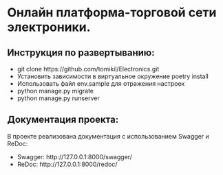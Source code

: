 <h1> Онлайн платформа-торговой сети электроники.</h1>
<h2>Инструкция по развертыванию:</h2>
<ul>
<li>git clone https://github.com/tomikil/Electronics.git</li>
<li>Установить зависимости в виртуальное окружение poetry install</li>
<li>Использовать файл env.sample для отражения настроек</li>
<li>python manage.py migrate</li>
<li>python manage.py runserver</li>
</ul>
<h2>Документация проекта:</h2>
В проекте реализована документация с использованием Swagger и ReDoc: 
<ul>
<li>Swagger: http://127.0.0.1:8000/swagger/ </li>
<li>ReDoc: http://127.0.0.1:8000/redoc/</li>
</ul>
